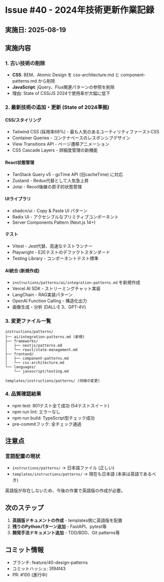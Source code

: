 # Issue #40 - 2024年技術更新作業記録

## 実施日: 2025-08-19

## 実施内容

### 1. 古い技術の削除
- **CSS**: BEM、Atomic Design を css-architecture.md と component-patterns.md から削除
- **JavaScript**: jQuery、Flux関連パターンの参照を削除
- 理由: State of CSS/JS 2024で使用率が大幅に低下

### 2. 最新技術の追加・更新 (State of 2024準拠)

#### CSS/スタイリング
- Tailwind CSS (採用率68%) - 最も人気のあるユーティリティファーストCSS
- Container Queries - コンテナベースのレスポンシブデザイン
- View Transitions API - ページ遷移アニメーション
- CSS Cascade Layers - 詳細度管理の新機能

#### React状態管理
- TanStack Query v5 - gcTime API (旧cacheTime) に対応
- Zustand - Redux代替として人気急上昇
- Jotai - Recoil後継の原子的状態管理

#### UIライブラリ
- shadcn/ui - Copy & Paste UI パターン
- Radix UI - アクセシブルなプリミティブコンポーネント
- Server Components Pattern (Next.js 14+)

#### テスト
- Vitest - Jest代替、高速なテストランナー
- Playwright - E2Eテストのデファクトスタンダード
- Testing Library - コンポーネントテスト標準

#### AI統合 (新規作成)
- `instructions/patterns/ai/integration-patterns.md` を新規作成
- Vercel AI SDK - ストリーミングチャット実装
- LangChain - RAG実装パターン
- OpenAI Function Calling - 構造化出力
- 画像生成・分析 (DALL-E 3、GPT-4V)

### 3. 変更ファイル一覧
```
instructions/patterns/
├── ai/integration-patterns.md (新規)
├── frameworks/
│   ├── nextjs/patterns.md
│   └── react/state-management.md
├── frontend/
│   ├── component-patterns.md
│   └── css-architecture.md
└── languages/
    └── javascript/testing.md

templates/instructions/patterns/ (同様の変更)
```

### 4. 品質確認結果
- npm test: 801テスト全て成功 (54テストスイート)
- npm run lint: エラーなし
- npm run build: TypeScript型チェック成功
- pre-commitフック: 全チェック通過

## 注意点

### 言語配置の現状
- `instructions/patterns/` → 日本語ファイル (正しい)
- `templates/instructions/patterns/` → 現在も日本語 (本来は英語であるべき)

英語版が存在しないため、今後の作業で英語版の作成が必要。

## 次のステップ

1. **英語版ドキュメントの作成** - templates側に英語版を配置
2. **残りのPythonパターン追加** - FastAPI、pytest等
3. **開発手法ドキュメント追加** - TDD/BDD、Git patterns等

## コミット情報
- ブランチ: feature/40-design-patterns
- コミットハッシュ: 3f94f43
- PR: #100 (進行中)